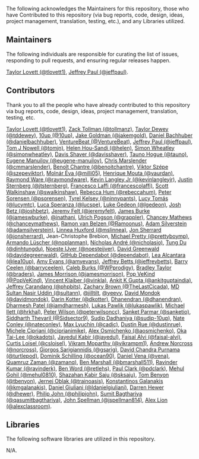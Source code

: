 The following acknowledges the Maintainers for this repository, those who have Contributed to this repository (via bug reports, code, design, ideas, project management, translation, testing, etc.), and any Libraries utilized.

## Maintainers

The following individuals are responsible for curating the list of issues, responding to pull requests, and ensuring regular releases happen.

[Taylor Lovett (@tlovett1)](https://github.com/tlovett1), [Jeffrey Paul (@jeffpaul)](https://github.com/jeffpaul).

## Contributors

Thank you to all the people who have already contributed to this repository via bug reports, code, design, ideas, project management, translation, testing, etc.

[Taylor Lovett (@tlovett1)](https://github.com/tlovett1), [Zack Tollman (@tollmanz)](https://github.com/tollmanz), [Taylor Dewey (@tddewey)](https://github.com/tddewey), [10up (@10up)](https://github.com/10up), [Jake Goldman (@jakemgold)](https://github.com/jakemgold), [Daniel Bachhuber (@danielbachhuber)](https://github.com/danielbachhuber), [VentureBeat (@VentureBeat)](https://github.com/VentureBeat), [Jeffrey Paul (@jeffpaul)](https://github.com/jeffpaul), [Tom J Nowell (@tomjn)](https://github.com/tomjn), [Helen Hou-Sandi (@helen)](https://github.com/helen), [Simon Wheatley (@simonwheatley)](https://github.com/simonwheatley), [Davis Shaver (@davisshaver)](https://github.com/davisshaver), [Tauno Hogue (@tauno)](https://github.com/tauno), [Eugene Manuilov (@eugene-manuilov)](https://github.com/eugene-manuilov), [Chris Marslender (@cmmarslender)](https://github.com/cmmarslender), [Benoît Chantre (@benoitchantre)](https://github.com/benoitchantre), [Viktor Szépe (@szepeviktor)](https://github.com/szepeviktor), [Molnár Éva (@milli05)](https://github.com/milli05), [Henrique Mouta (@vaurdan)](https://github.com/vaurdan), [Raymond Ware (@raymondware)](https://github.com/raymondware), [Kevin Langley Jr (@kevinlangleyjr)](https://github.com/kevinlangleyjr), [Justin Sternberg (@jtsternberg)](https://github.com/jtsternberg), [Francesco Laffi (@francescolaffi)](https://github.com/francescolaffi), [Scott Walkinshaw (@swalkinshaw)](https://github.com/swalkinshaw), [Rebecca Hum (@rebeccahum)](https://github.com/rebeccahum), [Peter Sorensen (@psorensen)](https://github.com/psorensen), [Tyrel Kelsey (@ninnypants)](https://github.com/ninnypants), [Lucy Tomás (@lucymtc)](https://github.com/lucymtc), [Luca Speranza (@lucspe)](https://github.com/lucspe), [Luke Gedeon (@lgedeon)](https://github.com/lgedeon), [Josh Betz (@joshbetz)](https://github.com/joshbetz), [Jeremy Felt (@jeremyfelt)](https://github.com/jeremyfelt), [James Burke (@jameswburke)](https://github.com/jameswburke), [@inathani](https://github.com/inathani), [Ulrich Pogson (@grappler)](https://github.com/grappler), [Chancey Mathews (@chanceymathews)](https://github.com/chanceymathews), [Ramon van Belzen (@Ramoonus)](https://github.com/Ramoonus), [Adam Silverstein (@adamsilverstein)](https://github.com/adamsilverstein), [Linnea Huxford (@mslinnea)](https://github.com/mslinnea), [Jon Sherrard (@jonsherrard)](https://github.com/jonsherrard), Jean-Christophe Brebion, [Michael Pretty (@prettyboymp)](https://github.com/prettyboymp), [Armando Lüscher (@noplanman)](https://github.com/noplanman), [Nícholas André (@nicholasio)](https://github.com/nicholasio), [Tung Du (@dinhtungdu)](https://github.com/dinhtungdu), [Noeste IJver (@noesteijver)](https://github.com/noesteijver), [David Greenwald (@davidegreenwald)](https://github.com/davidegreenwald), [GitHub Dependabot (@dependabot)](https://github.com/apps/dependabot), [Lea Alcantara (@lea10up)](https://github.com/lea10up), [Amy Evans (@amyevans)](https://github.com/amyevans), [Jeffrey Betts (@jeffreybetts)](https://github.com/jeffreybetts), [Barry Ceelen (@barryceelen)](https://github.com/barryceelen), [Caleb Burks (@WPprodigy)](https://github.com/WPprodigy), [Bradley Taylor (@braders)](https://github.com/braders), [James Morrison (@jamesmorrison)](https://github.com/jamesmorrison), [Pop VeKind (@PopVeKind)](https://github.com/PopVeKind), [Vincent Klaiber (@vinkla)](https://github.com/vinkla), [Ankit K Gupta (@ankitguptaindia)](https://github.com/ankitguptaindia), [Jeffrey Carandang (@phpbits)](https://github.com/phpbits), [Zachary Brown (@TheLastCicada)](https://github.com/TheLastCicada), [MD Sultan Nasir Uddin (@sultann)](https://github.com/sultann), [@jilltilt](https://github.com/jilltilt), [@yeevy](https://github.com/yeevy), [David Mondok (@davidmondok)](https://github.com/davidmondok), [Darin Kotter (@dkotter)](https://github.com/dkotter), [Dhanendran (@dhanendran)](https://github.com/dhanendran), [Dharmesh Patel (@iamdharmesh)](https://github.com/iamdharmesh), [Lukas Pawlik (@lukaspawlik)](https://github.com/lukaspawlik), [Michael Ilett (@hrkhal)](https://github.com/hrkhal), [Peter Wilson (@peterwilsoncc)](https://github.com/peterwilsoncc), [Sanket Parmar (@sanketio)](https://github.com/sanketio), [Siddharth Thevaril (@Sidsector9)](https://github.com/Sidsector9), [Sudip Dadhaniya (@sudip-10up)](https://github.com/sudip-10up), [Nate Conley (@nateconley)](https://github.com/nateconley), [Max Lyuchin (@cadic)](https://github.com/cadic), [Dustin Rue (@dustinrue)](https://github.com/dustinrue), [Michele Cipriani (@ciprianimike)](https://github.com/ciprianimike), [Alex Osmichenko (@aosmichenko)](https://github.com/aosmichenko), [Oka Tai-Lee (@okadots)](https://github.com/okadots), [Jayedul Kabir (@jayedul)](https://github.com/jayedul), [Faisal Alvi (@faisal-alvi)](https://github.com/faisal-alvi), [Curtis Loisel (@csloisel)](https://github.com/csloisel), [Vikram Moparthy (@vikrampm1)](https://github.com/vikrampm1), [Andrew Norcross (@norcross)](https://github.com/norcross), [Giorgos Sarigiannidis (@gsarig)](https://github.com/gsarig), [David Chandra Purnama (@turtlepod)](https://github.com/turtlepod), [Dominik Schilling (@ocean90)](https://github.com/ocean90), [Daniel Vena (@vena)](https://github.com/vena), [Quamruz Zaman (@zamanq)](https://github.com/zamanq), [Ben Marshall (@bmarshall511)](https://github.com/bmarshall511), [Ravinder Kumar (@ravinderk)](https://github.com/ravinderk), [Ben Word (@retlehs)](https://github.com/retlehs), [Paul Clark (@pdclark)](https://github.com/pdclark), [Mehul Gohil (@mehul0810)](https://github.com/mehul0810), [Shazahan Kabir Saju (@sksaju)](https://github.com/sksaju), [Tom Benyon (@tbenyon)](https://github.com/tbenyon), [Jernej Oblak (@trainoasis)](https://github.com/trainoasis), [Konstantinos Galanakis (@kmgalanakis)](https://github.com/kmgalanakis), [Daniel Giuliani (@ldanielgiuliani)](https://github.com/ldanielgiuliani), [Darren Hewer (@dhewer)](https://github.com/dhewer), [Philip John (@philipjohn)](https://github.com/philipjohn), [Sumit Bagthariya (@qasumitbagthariya)](https://github.com/qasumitbagthariya), [John Spellman (@jspellman814)](https://github.com/jspellman814), [Alex Lion (@alexclassroom)](https://github.com/alexclassroom).

## Libraries

The following software libraries are utilized in this repository.

N/A.
